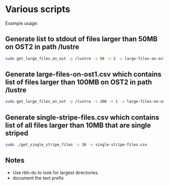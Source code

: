 # Various scripts
Example usage:

## Generate list to stdout of files larger than 50MB on OST2 in path /lustre
```bash
sudo get_large_files_on_ost -p /lustre -s 50 -n 2 -o large-files-on-ost2.csv
```

## Generate large-files-on-ost1.csv which contains list of files larger than 100MB on OST2 in path /lustre
```bash
sudo get_large_files_on_ost -p /lustre -s 100 -n 1 -o large-files-on-ost1.csv
```

## Generate single-stripe-files.csv which contains list of all files larger than 10MB that are single striped
```bash
sudo ./get_single_stripe_files -s 10 -o single-stripe-files.csv
```

## Notes
- Use rbh-du to look for largest directories.
- document the text prefix
